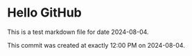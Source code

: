 # Hello GitHub
This is a test markdown file for date 2024-08-04.

This commit was created at exactly 12:00 PM on 2024-08-04.
